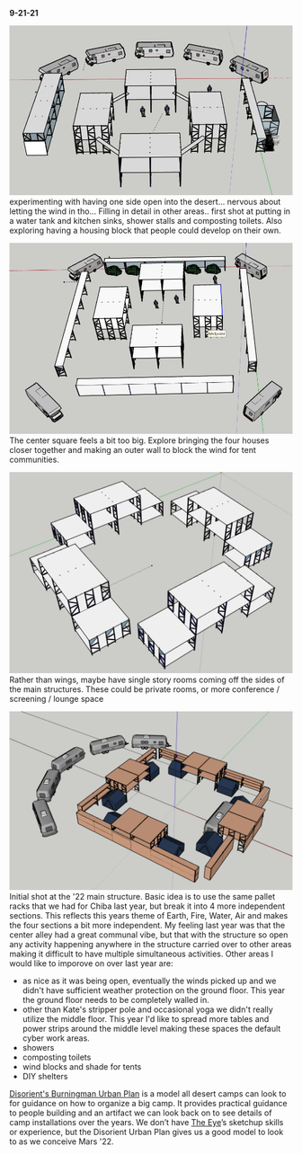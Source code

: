 **9-21-21**

![](/images/22v3.png)
experimenting with having one side open into the desert... nervous about letting the wind in tho... Filling in detail in other areas.. first shot at putting in a water tank and kitchen sinks, shower stalls and composting toilets. Also exploring having a housing block that people could develop on their own. 

![](/images/22v2.png)
The center square feels a bit too big. Explore bringing the four houses closer together and making an outer wall to block the wind for tent communities.

![](/images/50square.png)
Rather than wings, maybe have single story rooms coming off the sides of the main structures. These could be private rooms, or more conference / screening / lounge space

![](/images/tentstrailers.png)
Initial shot at the '22 main structure. Basic idea is to use the same pallet racks that we had for Chiba last year, but break it into 4 more independent sections. 
This reflects this years theme of Earth, Fire, Water, Air and makes the four sections a bit more independent. My feeling last year was that the center alley had a
great communal vibe, but that with the structure so open any activity happening anywhere in the structure carried over to other areas making it difficult to have
multiple simultaneous activities. Other areas I would like to imporove on over last year are:
- as nice as it was being open, eventually the winds picked up and we didn't have sufficient weather protection on the ground floor. This year the ground floor needs to be completely walled in.
- other than Kate's stripper pole and occasional yoga we didn't really utilize the middle floor. This year I'd like to spread more tables and power strips around the middle level making these spaces the default cyber work areas. 
- showers
- composting toilets
- wind blocks and shade for tents
- DIY shelters

[Disorient's Burningman Urban Plan](https://wiki.disorient.info/index.php?title=Urban_plan) is a model all desert camps can look to for guidance on how to 
organize a big camp. It provides practical guidance to people building and an artifact we can look back on to see details of camp installations over the years. 
We don’t have [The Eye](https://flyvision.org/the_eye/03/)’s sketchup skills or experience, but the Disorient Urban Plan gives us a good model to look to as we 
conceive Mars '22.

